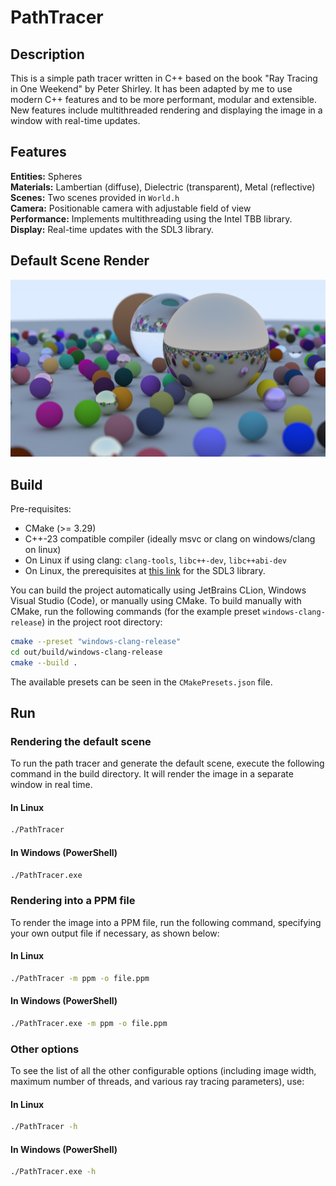 # PathTracer

## Description

This is a simple path tracer written in C++ based on the book "Ray Tracing in One Weekend" by Peter Shirley.
It has been adapted by me to use modern C++ features and to be more performant, modular and extensible.
New features include multithreaded rendering and displaying the image in a window with real-time updates.

## Features

**Entities:** Spheres\
**Materials:** Lambertian (diffuse), Dielectric (transparent), Metal (reflective)\
**Scenes:** Two scenes provided in `World.h`\
**Camera:** Positionable camera with adjustable field of view\
**Performance:** Implements multithreading using the Intel TBB library.\
**Display:** Real-time updates with the SDL3 library.

## Default Scene Render

![Default Scene Render](images/default_scene.png)

## Build

Pre-requisites:

- CMake (>= 3.29)
- C++-23 compatible compiler (ideally msvc or clang on windows/clang on linux)
- On Linux if using clang: `clang-tools`, `libc++-dev`, `libc++abi-dev`
- On Linux, the prerequisites at [this link](https://github.com/libsdl-org/SDL/blob/release-3.2.x/docs/README-linux.md) for the SDL3 library.

You can build the project automatically using JetBrains CLion, Windows Visual Studio (Code), or manually using CMake.
To build manually with CMake, run the following commands (for the example preset `windows-clang-release`) in the project
root directory:

```bash
cmake --preset "windows-clang-release"
cd out/build/windows-clang-release
cmake --build .
```

The available presets can be seen in the `CMakePresets.json` file.

## Run

### Rendering the default scene

To run the path tracer and generate the default scene, execute the following command in the build directory.
It will render the image in a separate window in real time.

#### In Linux

```bash
./PathTracer
```

#### In Windows (PowerShell)

```bash
./PathTracer.exe
```

### Rendering into a PPM file

To render the image into a PPM file, run the following command, specifying your own output file if necessary, as shown below:

#### In Linux

```bash
./PathTracer -m ppm -o file.ppm
```

#### In Windows (PowerShell)

```bash
./PathTracer.exe -m ppm -o file.ppm
```

### Other options

To see the list of all the other configurable options (including image width, maximum number of threads, and various ray tracing parameters), use:

#### In Linux

```bash
./PathTracer -h
```

#### In Windows (PowerShell)

```bash
./PathTracer.exe -h
```
